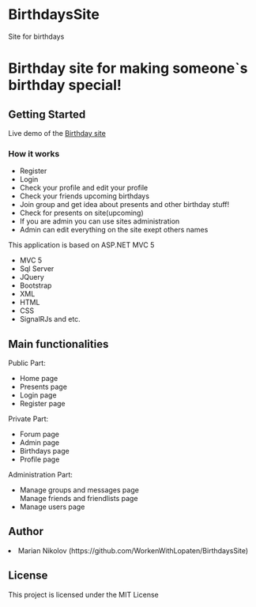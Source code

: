 # BirthdaysSite
Site for birthdays
<h1>Birthday site for making someone`s birthday special!</h1>

<h2>Getting Started</h2>

<p>Live demo of the <a href="http://birthdaysite.azurewebsites.net/">Birthday site</a>

<h3>How it works</h3>

<ul>
<li>Register</li>
<li>Login</li>
<li>Check your profile and edit your profile</li>
<li>Check your friends upcoming birthdays</li>
<li>Join group and get idea about presents and other birthday stuff!</li>
<li>Check for presents on site(upcoming)</li>
<li>If you are admin you can use sites administration</li>
<li>Admin can edit everything on the site exept others names</li>
</ul>

<p>This application is based on ASP.NET MVC 5</p>

<ul>
<li>MVC 5</li>
<li>Sql Server</li>
<li>JQuery</li>
<li>Bootstrap</li>
<li>XML</li>
<li>HTML</li>
<li>CSS</li>
<li>SignalRJs and etc.</li>
</ul>

<h2>Main functionalities</h2>

<p>Public Part:</p>
<ul>
<li>Home page</li>
<li>Presents page</li>
<li>Login page</li>
<li>Register page</li>
</ul>

<p>Private Part:</p>
<ul>
<li>Forum page</li>
<li>Admin page</li>
<li>Birthdays page</li>
<li>Profile page</li>
</ul>

<p>Administration Part:</p>
<ul>
<li>Manage groups and messages page</li
<li>Manage friends and friendlists page</li>
<li>Manage users page</li>
</ul>

<h2>Author</h2>

<li>Marian Nikolov (https://github.com/WorkenWithLopaten/BirthdaysSite)</li>
<h2>License</h2>

<p>This project is licensed under the MIT License</p>
